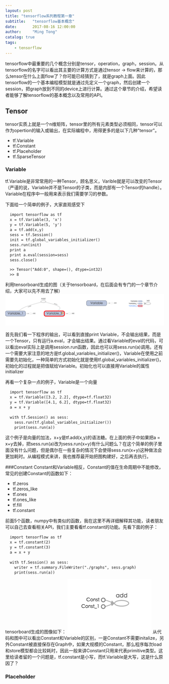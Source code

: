 ```yaml
---
layout: post
title: "tensorflow系列教程第一章"
subtitle:   "tensorflow基本概念"
date:       2017-08-16 12:00:00
author:     "Ming Tong"
catalog: true
tags:
    - tensorflow
---
```


tensorflow中最重要的几个概念分别是tensor，operation，graph，session。从tensorflow的名字可以看出其主要的计算方式是通过tensor -> flow来计算的，那么tensor在什么上面flow了？你可能已经猜到了，就是graph上面。因此tensorflow的一个基本编程模型就是通过先定义一个graph，然后创建一个session，把graph放到不同的device上进行计算。通过这个章节的介绍，希望读者能够了解tensorflow的基本概念以及常用的API。

## Tensor
tensor实质上就是一个n维矩阵，tensor里的所有元素类型必须相同，tensor可以作为opertion的输入或输出，在实际编程中，用得更多的是以下几种"tensor"。
- tf.Variable
- tf.Constant
- tf.Placeholder
- tf.SparseTensor 

### Variable
tf.Variable是非常常用的一种Tensor，顾名思义，Varible就是可以改变的Tensor（严谨的说，Variable并不是Tensor的子类，而是内部有一个Tensor的handle）。Variable在程序中一般用来表示我们需要学习的参数。


下面给一个简单的例子，大家直观感受下
```
  import tensorflow as tf
  x = tf.Variable(3, 'x')
  y = tf.Variable(5, 'y')
  a = tf.add(x,y)
  sess = tf.Session()
  init = tf.global_variables_initializer()
  sess.run(init)
  print a
  print a.eval(session=sess)
  sess.close()
```
```
  >> Tensor("Add:0", shape=(), dtype=int32)
  >> 8
```
利用tensorboard生成的图（关于tensorboard，在后面会有专门的一个章节介绍，大家可以先不用去了解）
![avatar](/img/tensor_cha1.png)

首先我们看一下程序的输出，可以看到直接print Variable，不会输出结果，而是一个Tensor，只有运行a.eval，才会输出结果。通过看Variable的eval的代码，可以看出eval实际上是调用session.run函数，因此也可以用sess.run(a)调用。还有一个需要大家注意的地方是tf.global_variables_initializer()，Variable在使用之前需要先初始化，一种简单的方式初始化就是使用tf.global_variables_initializer()，初始化的过程就是把值赋给Variable。初始化也可以直接用Variable的属性initializer

再看一个复杂一点的例子，Variable是一个向量
```
  import tensorflow as tf
  x = tf.Variable([3.2, 2.2], dtype=tf.float32)
  y = tf.Variable([4.1, 6.2], dtype=tf.float32)
  a = x + y

  with tf.Session() as sess:
    sess.run(tf.global_variables_initializer())
    print(sess.run(a))
```

这个例子是向量的加法，x+y是tf.add(x,y)的语法糖。在上面的例子中如果把a = x+y去掉，把sess.run(a)改为sess.run(x+y)有什么问题么？在这个简单的例子里面没有什么问题，但是偶尔在一些复杂的情况下会使得sess.run(x+y)这种做法会更加耗时。从编程模式来讲，我也推荐最开始把图构建好，之后再去执行。

###Constant
Constant和Variable相反，Constant的值在生命周期中不能修改，常见的创建Constant的函数如下：
- tf.zeros
- tf.zeros_like
- tf.ones
- tf.ones_like
- tf.fill
- tf.constant

前面5个函数，numpy中有类似的函数，我在这里不再详细解释其功能，读者朋友可以自己去查看相关API，我们主要看看tf.constant的功能。先看下面的例子：
```
  import tensorflow as tf
  x = tf.constant(2)
  y = tf.constant(3)
  a = x + y

  with tf.Session() as sess:
    writer = tf.summary.FileWriter("./graphs", sess.graph)
    print(sess.run(a))
```
tensorboard生成的图像如下：
![avatar](/img/tensor_cha1_2.png)
从代码和图中可以看出Constant和Variable的区别，一是Constant不需要initalize，另外Constant被直接保存在Graph中，如果大规模的Constant，那么程序每次load和store模型都会比较耗时，因此一般来讲Constant只用来代表primitive类型。这里给读者留的一个问题是，tf.constant是小写，而tf.Variable是大写，这是什么原因了？

### Placeholder
